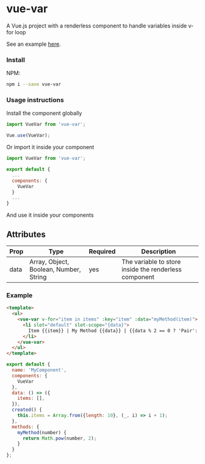# vue-var
A Vue.js project with a renderless component to handle variables inside v-for loop

See an example [here](https://github.com/ajomuch92/vue-var/blob/main/dev/serve.vue).

### Install  

NPM:  
```bash
npm i --save vue-var
```

### Usage instructions  

Install the component globally

```javascript
import VueVar from 'vue-var';

Vue.use(VueVar);
```

Or import it inside your component

```javascript
import VueVar from 'vue-var';

export default {
  ...
  components: {
    VueVar
  }
  ...
}

```


And use it inside your components

## Attributes

| Prop      | Type | Required | Description |
|-----------|-----------|--------|----------|
| data      |     Array, Object, Boolean, Number, String   |    yes  |  The variable to store inside the renderless component |



### Example

```html
<template>
  <ul>
    <vue-var v-for="item in items" :key="item" :data="myMethod(item)">
      <li slot="default" slot-scope="{data}">
        Item {{item}} | My Method {{data}} | {{data % 2 == 0 ? 'Pair':'Odd'}}
      </li>
    </vue-var>
  </ul>
</template>
```

```javascript
export default {
  name: 'MyComponent',
  components: {
    VueVar
  },
  data: () => ({
    items: [],
  }),
  created() {
    this.items = Array.from({length: 10}, (_, i) => i + 1);
  },
  methods: {
    myMethod(number) {
      return Math.pow(number, 2);
    }
  }
};
```